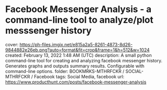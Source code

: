 # Facebook Messenger Analysis - a command-line tool to analyze/plot messsenger history

cover: https://ph-files.imgix.net/e815a2a5-8261-4873-8d26-9844882e26eb.png?auto=format&fit=crop&frame=1&h=512&w=1024
created: February 13, 2022 1:48 AM (UTC)
description: A small python command-line tool for creating and analyzing facebook messenger history. Generates graphs and outputs summary results. Configurable with command-line options.
folder: BOOKMRKS-MTHRFCKR / SOCIAL-MTHRFCKR / Facebook
tags: Social Media, facebook
url: https://www.producthunt.com/posts/facebook-messenger-analysis